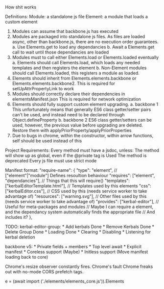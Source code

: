 How shit works

Definitions:
	Module: a standalone js file
	Element: a module that loads a custom element

1.	Modules can assume that backbone.js has executed
2.	Modules are packaged into standalone js files.
	As files are loaded async, other than backbone.js, there are no
	execution order guarantees.
	a.	Use Elements.get to load any dependancies
	b.	Await a Elements.get call to wait until those dependancies are loaded
3.	Modules must to call either Elements.load or Elements.loaded eventually
	a.	Elements should call Elements.load, which loads any needed templates
		and then registers the element
	b.	Non-Element modules should call Elements.loaded, this registers a
		module as loaded.
4.	Elements should inherit from Elements.elements.backbone or Elements.elements.backbone2.
	This is required for setUpAttrPropertyLink to work
5. 	Modules should correctly declare their dependencies in elementsManifest.json
	This is required for network optimization
6.	Elements should fully support custom element upgrading.
	a. backbone 1
		This unfortunately means that generally ES6 class getter/setter pairs can't be used, and
		instead need to be declared through Object.defineProperty
	b. backbone 2
		ES6 class getter/setters can be used, however, the previous value before upgrading are deleted. Restore them with applyPriorProperty/applyPriorProperties
7.	Due to bugs in chrome, within the constructor, within arrow functions,
	self should be used instead of this

Project Requirements:
	Every method must have a jsdoc, unless:
		The method will show up as global, even if the @private tag is Used
		The method is deprecated
	Every js file must use strict mode

Manifest format:
"require-name": {
	"type": "element", // ["element"|"module"] Defines resoultion behaviour
	"requires": ["element", "dependancies"], // Things that this will require()
	"templates": ["kerbalEditorTemplate.html"], // Templates used by this elements
	"css": ["kerbalEditor.css"], // CSS used by this (needs service worker to take advantage of)
	"resources": ["warning.svg"], // Other files used by this (needs service worker to take advantage of)
	"provides": ["kerbal-editor"], // Useful for meta-packages and modules
	// Maybe I can require a element, and the dependancy system automatically finds the appropriate file
	// And includes it?
},

TODO:
kerbal-editor-group:
	* Add kerbals Done
	* Remove Kerbals Done
	* Delete Group Done
	* Loading Done
	* Clearing
	* Disabling
	* Listening for kerbal deletion


backbone v5:
	* Private fields + members
	* Top level await
	* Explicit manifest
	* Coreless support (Maybe)
	* Initless support (Move manifest loading back to core)

Chrome's resize observer constantly fires. Chrome's fault
Chrome freaks out with no-mode CORS prefetch tags.


e = (await import ('./elements/elements_core.js')).Elements
